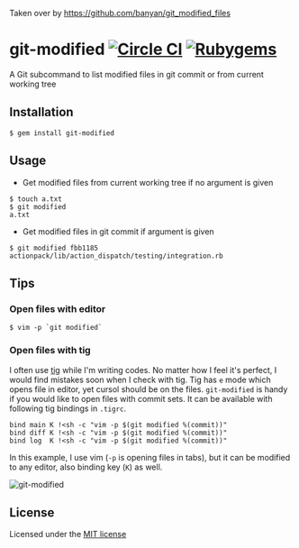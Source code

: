 Taken over by https://github.com/banyan/git_modified_files

# git-modified [![Circle CI](https://img.shields.io/circleci/project/banyan/git-modified.svg)](https://circleci.com/gh/banyan/git-modified) [![Rubygems](https://img.shields.io/gem/v/git-modified.svg)](https://rubygems.org/gems/git-modified)

A Git subcommand to list modified files in git commit or from current working tree

## Installation

```shell
$ gem install git-modified
```

## Usage

* Get modified files from current working tree if no argument is given

```shell
$ touch a.txt
$ git modified
a.txt
```

* Get modified files in git commit if argument is given

```shell
$ git modified fbb1185
actionpack/lib/action_dispatch/testing/integration.rb
```

## Tips

### Open files with editor

```shell
$ vim -p `git modified`
```

### Open files with tig

I often use [tig](https://github.com/jonas/tig) while I'm writing codes. No matter how I feel it's perfect, I would find mistakes soon when I check with tig.
Tig has `e` mode which opens file in editor, yet cursol should be on the files. `git-modified` is handy if you would like to open files with commit sets. It can be available with following tig bindings in `.tigrc`.

```tigrc
bind main K !<sh -c "vim -p $(git modified %(commit))"
bind diff K !<sh -c "vim -p $(git modified %(commit))"
bind log  K !<sh -c "vim -p $(git modified %(commit))"
```

In this example, I use vim (`-p` is opening files in tabs), but it can be modified to any editor, also binding key (`K`) as well.

![git-modified](https://cloud.githubusercontent.com/assets/19625/6544632/686b5ad6-c527-11e4-9dff-e655ff6fef8a.gif)

## License

Licensed under the [MIT license](http://banyan.mit-license.org/)

